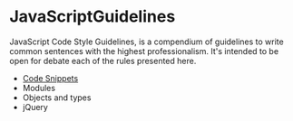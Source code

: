 JavaScriptGuidelines
====================

JavaScript Code Style Guidelines, is a compendium of guidelines to write common sentences with the highest professionalism.
It's intended to be open for debate each of the rules presented here.

* [Code Snippets](https://github.com/picanteverde/JavaScriptGuidelines/blob/master/codesnippets.md)
* Modules
* Objects and types
* jQuery